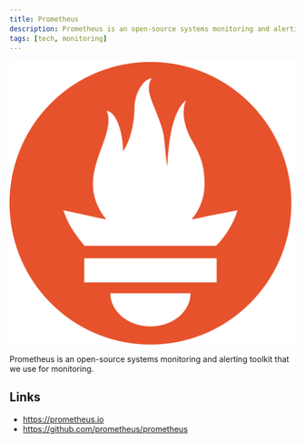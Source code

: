 ```yaml
---
title: Prometheus
description: Prometheus is an open-source systems monitoring and alerting toolkit.
tags: [tech, monitoring]
---
```


![Prometheus logo](prometheus.png "Prometheus logo")

Prometheus is an open-source systems monitoring and alerting toolkit that we use for monitoring.

## Links

- https://prometheus.io
- https://github.com/prometheus/prometheus
